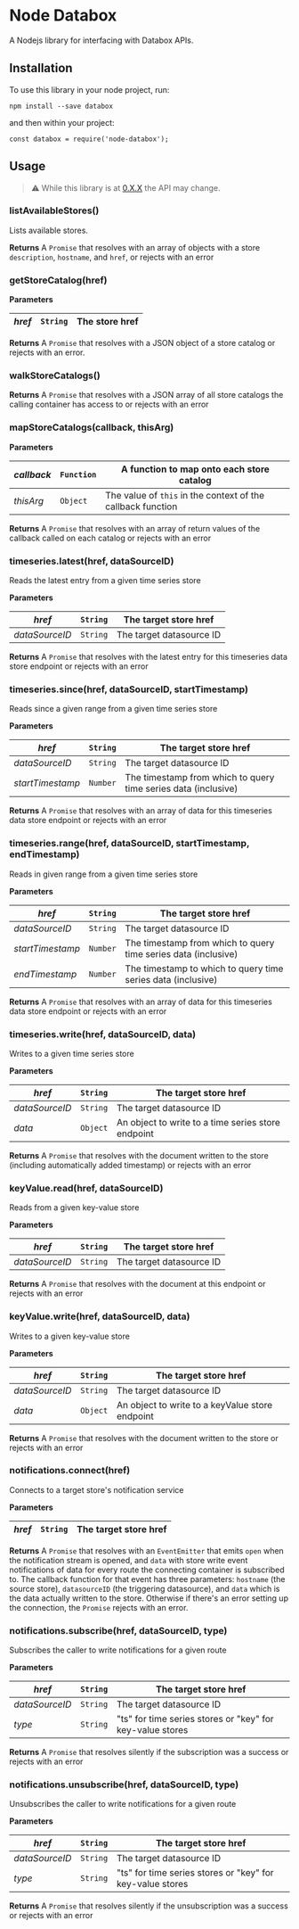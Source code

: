 Node Databox
============

A Nodejs library for interfacing with Databox APIs.

Installation
------------

To use this library in your node project, run:

	npm install --save databox

and then within your project:

	const databox = require('node-databox');

Usage
-----

> :warning: While this library is at [0.X.X](http://semver.org/spec/v2.0.0.html) the API may change.

### listAvailableStores() ###

Lists available stores.

**Returns** A `Promise` that resolves with an array of objects with a store `description`, `hostname`, and `href`, or rejects with an error

### getStoreCatalog(href) ###

**Parameters**

| _href_ | `String` | The store href |
| --- | --- | --- |

**Returns** A `Promise` that resolves with a JSON object of a store catalog or rejects with an error.

### walkStoreCatalogs() ###

**Returns** A `Promise` that resolves with a JSON array of all store catalogs the calling container has access to or rejects with an error

### mapStoreCatalogs(callback, thisArg) ###

**Parameters**

| _callback_ | `Function` | A function to map onto each store catalog |
| --- | --- | --- |
| _thisArg_  | `Object`   | The value of `this` in the context of the callback function |

**Returns** A `Promise` that resolves with an array of return values of the callback called on each catalog or rejects with an error

### timeseries.latest(href, dataSourceID) ###

Reads the latest entry from a given time series store

**Parameters**

| _href_         | `String` | The target store href |
| --- | --- | --- |
| _dataSourceID_ | `String` | The target datasource ID |

**Returns** A `Promise` that resolves with the latest entry for this timeseries data store endpoint or rejects with an error

### timeseries.since(href, dataSourceID, startTimestamp) ###

Reads since a given range from a given time series store

**Parameters**

| _href_           | `String` | The target store href |
| --- | --- | --- |
| _dataSourceID_   | `String` | The target datasource ID |
| _startTimestamp_ | `Number` | The timestamp from which to query time series data (inclusive) |

**Returns** A `Promise` that resolves with an array of data for this timeseries data store endpoint or rejects with an error

### timeseries.range(href, dataSourceID, startTimestamp, endTimestamp) ###

Reads in given range from a given time series store

**Parameters**

| _href_           | `String` | The target store href |
| --- | --- | --- |
| _dataSourceID_   | `String` | The target datasource ID |
| _startTimestamp_ | `Number` | The timestamp from which to query time series data (inclusive) |
| _endTimestamp_   | `Number` | The timestamp to which to query time series data (inclusive) |

**Returns** A `Promise` that resolves with an array of data for this timeseries data store endpoint or rejects with an error

### timeseries.write(href, dataSourceID, data) ###

Writes to a given time series store

**Parameters**

| _href_         | `String` | The target store href |
| --- | --- | --- |
| _dataSourceID_ | `String` | The target datasource ID |
| _data_         | `Object` | An object to write to a time series store endpoint |

**Returns** A `Promise` that resolves with the document written to the store (including automatically added timestamp) or rejects with an error

### keyValue.read(href, dataSourceID) ###

Reads from a given key-value store

**Parameters**

| _href_         | `String` | The target store href |
| --- | --- | --- |
| _dataSourceID_ | `String` | The target datasource ID |

**Returns** A `Promise` that resolves with the document at this endpoint or rejects with an error

### keyValue.write(href, dataSourceID, data) ###

Writes to a given key-value store

**Parameters**

| _href_         | `String` | The target store href |
| --- | --- | --- |
| _dataSourceID_ | `String` | The target datasource ID |
| _data_         | `Object` | An object to write to a keyValue store endpoint |

**Returns** A `Promise` that resolves with the document written to the store or rejects with an error

### notifications.connect(href) ###

Connects to a target store's notification service

**Parameters**

| _href_ | `String` | The target store href |
| --- | --- | --- |

**Returns** A `Promise` that resolves with an `EventEmitter` that emits `open` when the notification stream is opened, and `data` with store write event notifications of data for every route the connecting container is subscribed to. The callback function for that event has three parameters: `hostname` (the source store), `datasourceID` (the triggering datasource), and `data` which is the data actually written to the store. Otherwise if there's an error setting up the connection, the `Promise` rejects with an error.

### notifications.subscribe(href, dataSourceID, type) ###

Subscribes the caller to write notifications for a given route

**Parameters**

| _href_         | `String` | The target store href |
| --- | --- | --- |
| _dataSourceID_ | `String` | The target datasource ID |
| _type_         | `String` | "ts" for time series stores or "key" for key-value stores |

**Returns** A `Promise` that resolves silently if the subscription was a success or rejects with an error

### notifications.unsubscribe(href, dataSourceID, type) ###

Unsubscribes the caller to write notifications for a given route

**Parameters**

| _href_         | `String` | The target store href |
| --- | --- | --- |
| _dataSourceID_ | `String` | The target datasource ID |
| _type_         | `String` | "ts" for time series stores or "key" for key-value stores |

**Returns** A `Promise` that resolves silently if the unsubscription was a success or rejects with an error

